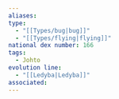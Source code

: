```yaml
---
aliases: 
type:
  - "[[Types/bug|bug]]"
  - "[[Types/flying|flying]]"
national dex number: 166
tags:
  - Johto
evolution line:
  - "[[Ledyba|Ledyba]]"
associated: 
---
```


